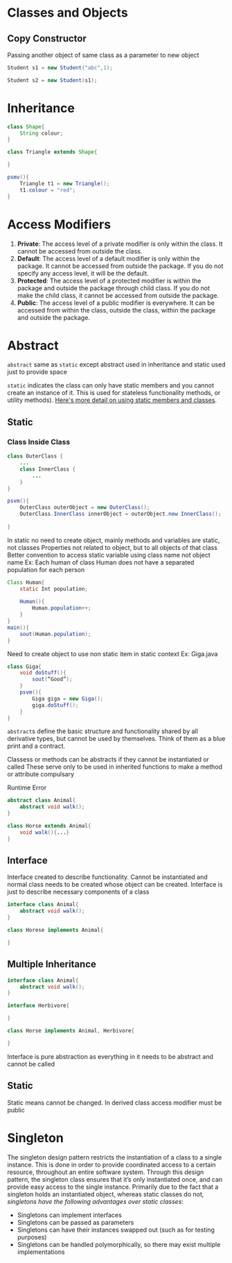 # Classes and Objects
## Copy Constructor
Passing another object of same class as a parameter to new object
```java
Student s1 = new Student("abc",1);

Student s2 = new Student(s1);
```

# Inheritance

```java
class Shape{
	String colour;
}

class Triangle extends Shape{

}

psmv(){
	Triangle t1 = new Triangle();
	t1.colour = "red";
}
```

# Access Modifiers
1.  **Private**: The access level of a private modifier is only within the class. It cannot be accessed from outside the class.
2.  **Default**: The access level of a default modifier is only within the package. It cannot be accessed from outside the package. If you do not specify any access level, it will be the default.
3.  **Protected**: The access level of a protected modifier is within the package and outside the package through child class. If you do not make the child class, it cannot be accessed from outside the package.
4.  **Public**: The access level of a public modifier is everywhere. It can be accessed from within the class, outside the class, within the package and outside the package.

# Abstract
`abstract` same as `static` except abstract used in inheritance and static used just to provide space

`static` indicates the class can only have static members and you cannot create an instance of it. This is used for stateless functionality methods, or utility methods). 
[Here's more detail on using static members and classes](http://msdn.microsoft.com/en-us/library/79b3xss3(VS.80).aspx).

## Static

### Class Inside Class
```java
class OuterClass {
    ...
    class InnerClass {
        ...
    }
}

psvm(){
	OuterClass outerObject = new OuterClass();
	OuterClass.InnerClass innerObject = outerObject.new InnerClass();
	
}
```

In static no need to create object, mainly methods and variables are static, not classes
Properties not related to object, but to all objects of that class
Better convention to access static variable using class name not object name
Ex: Each human of class Human does not have a separated population for each person
```java
Class Human{
	static Int population;
	
	Human(){
		Human.population++;
	}
}
main(){
	sout(Human.population);
}
```

Need to create object to use non static item in static context
Ex:
Giga.java
```java
class Giga{
	void doStuff(){
		sout(“Good”);
	}
	psvm(){
		Giga giga = new Giga();
		giga.doStuff();
	}
}
```

`abstract`s define the basic structure and functionality shared by all derivative types, but cannot be used by themselves. Think of them as a blue print and a contract.

Classess or methods can be abstracts if they cannot be instantiated or called
These serve only to be used in inherited functions to make a method or attribute compulsary

Runtime Error

```java
abstract class Animal{
	abstract void walk();
}

class Horse extends Animal{
	void walk(){...}
}
```

## Interface
Interface created to describe functionality. Cannot be instantiated and normal class needs to be created whose object can be created. Interface is just to describe necessary components of a class
```java
interface class Animal{
	abstract void walk();
}

class Horese implements Animal{

}

```
## Multiple Inheritance
```java
interface class Animal{
	abstract void walk();
}

interface Herbivore{

}

class Horse implements Animal, Herbivore{

}
```

Interface is pure abstraction as everything in it needs to be abstract and cannot be called

## Static
Static means cannot be changed. In derived class access modifier must be public


# Singleton
The singleton design pattern restricts the instantiation of a class to a single instance. This is done in order to provide coordinated access to a certain resource, throughout an entire software system. Through this design pattern, the singleton class ensures that it’s only instantiated once, and can provide easy access to the single instance.
Primarily due to the fact that a singleton holds an instantiated object, whereas static classes do not, _singletons have the following advantages over static classes_:
-   Singletons can implement interfaces
-   Singletons can be passed as parameters
-   Singletons can have their instances swapped out (such as for testing purposes)
-   Singletons can be handled polymorphically, so there may exist multiple implementations
